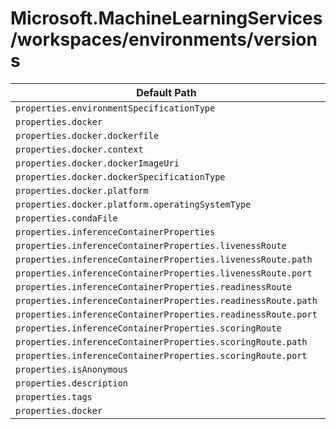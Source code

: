 # Microsoft.MachineLearningServices/workspaces/environments/versions

| Default Path | Alias |
|---|---|
| `properties.environmentSpecificationType` | `Microsoft.MachineLearningServices/workspaces/environments/versions/environmentSpecificationType` |
| `properties.docker` | `Microsoft.MachineLearningServices/workspaces/environments/versions/docker.Build` |
| `properties.docker.dockerfile` | `Microsoft.MachineLearningServices/workspaces/environments/versions/docker.Build.dockerfile` |
| `properties.docker.context` | `Microsoft.MachineLearningServices/workspaces/environments/versions/docker.Build.context` |
| `properties.docker.dockerImageUri` | `Microsoft.MachineLearningServices/workspaces/environments/versions/docker.Image.dockerImageUri` |
| `properties.docker.dockerSpecificationType` | `Microsoft.MachineLearningServices/workspaces/environments/versions/docker.dockerSpecificationType` |
| `properties.docker.platform` | `Microsoft.MachineLearningServices/workspaces/environments/versions/docker.platform` |
| `properties.docker.platform.operatingSystemType` | `Microsoft.MachineLearningServices/workspaces/environments/versions/docker.platform.operatingSystemType` |
| `properties.condaFile` | `Microsoft.MachineLearningServices/workspaces/environments/versions/condaFile` |
| `properties.inferenceContainerProperties` | `Microsoft.MachineLearningServices/workspaces/environments/versions/inferenceContainerProperties` |
| `properties.inferenceContainerProperties.livenessRoute` | `Microsoft.MachineLearningServices/workspaces/environments/versions/inferenceContainerProperties.livenessRoute` |
| `properties.inferenceContainerProperties.livenessRoute.path` | `Microsoft.MachineLearningServices/workspaces/environments/versions/inferenceContainerProperties.livenessRoute.path` |
| `properties.inferenceContainerProperties.livenessRoute.port` | `Microsoft.MachineLearningServices/workspaces/environments/versions/inferenceContainerProperties.livenessRoute.port` |
| `properties.inferenceContainerProperties.readinessRoute` | `Microsoft.MachineLearningServices/workspaces/environments/versions/inferenceContainerProperties.readinessRoute` |
| `properties.inferenceContainerProperties.readinessRoute.path` | `Microsoft.MachineLearningServices/workspaces/environments/versions/inferenceContainerProperties.readinessRoute.path` |
| `properties.inferenceContainerProperties.readinessRoute.port` | `Microsoft.MachineLearningServices/workspaces/environments/versions/inferenceContainerProperties.readinessRoute.port` |
| `properties.inferenceContainerProperties.scoringRoute` | `Microsoft.MachineLearningServices/workspaces/environments/versions/inferenceContainerProperties.scoringRoute` |
| `properties.inferenceContainerProperties.scoringRoute.path` | `Microsoft.MachineLearningServices/workspaces/environments/versions/inferenceContainerProperties.scoringRoute.path` |
| `properties.inferenceContainerProperties.scoringRoute.port` | `Microsoft.MachineLearningServices/workspaces/environments/versions/inferenceContainerProperties.scoringRoute.port` |
| `properties.isAnonymous` | `Microsoft.MachineLearningServices/workspaces/environments/versions/isAnonymous` |
| `properties.description` | `Microsoft.MachineLearningServices/workspaces/environments/versions/description` |
| `properties.tags` | `Microsoft.MachineLearningServices/workspaces/environments/versions/tags` |
| `properties.docker` | `Microsoft.MachineLearningServices/workspaces/environments/versions/docker.Image` |

